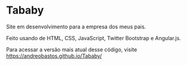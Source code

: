 # Tababy

Site em desenvolvimento para a empresa dos meus pais.

Feito usando de HTML, CSS, JavaScript, Twitter Bootstrap e Angular.js.

Para acessar a versão mais atual desse código, visite https://andreobastos.github.io/Tababy/

